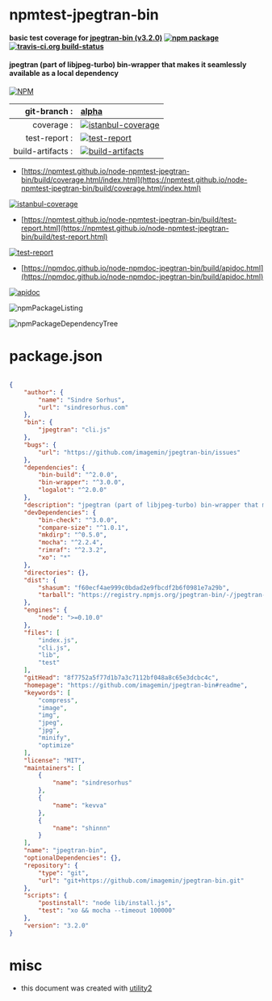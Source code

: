 # npmtest-jpegtran-bin

#### basic test coverage for  [jpegtran-bin (v3.2.0)](https://github.com/imagemin/jpegtran-bin#readme)  [![npm package](https://img.shields.io/npm/v/npmtest-jpegtran-bin.svg?style=flat-square)](https://www.npmjs.org/package/npmtest-jpegtran-bin) [![travis-ci.org build-status](https://api.travis-ci.org/npmtest/node-npmtest-jpegtran-bin.svg)](https://travis-ci.org/npmtest/node-npmtest-jpegtran-bin)

#### jpegtran (part of libjpeg-turbo) bin-wrapper that makes it seamlessly available as a local dependency

[![NPM](https://nodei.co/npm/jpegtran-bin.png?downloads=true&downloadRank=true&stars=true)](https://www.npmjs.com/package/jpegtran-bin)

| git-branch : | [alpha](https://github.com/npmtest/node-npmtest-jpegtran-bin/tree/alpha)|
|--:|:--|
| coverage : | [![istanbul-coverage](https://npmtest.github.io/node-npmtest-jpegtran-bin/build/coverage.badge.svg)](https://npmtest.github.io/node-npmtest-jpegtran-bin/build/coverage.html/index.html)|
| test-report : | [![test-report](https://npmtest.github.io/node-npmtest-jpegtran-bin/build/test-report.badge.svg)](https://npmtest.github.io/node-npmtest-jpegtran-bin/build/test-report.html)|
| build-artifacts : | [![build-artifacts](https://npmtest.github.io/node-npmtest-jpegtran-bin/glyphicons_144_folder_open.png)](https://github.com/npmtest/node-npmtest-jpegtran-bin/tree/gh-pages/build)|

- [https://npmtest.github.io/node-npmtest-jpegtran-bin/build/coverage.html/index.html](https://npmtest.github.io/node-npmtest-jpegtran-bin/build/coverage.html/index.html)

[![istanbul-coverage](https://npmtest.github.io/node-npmtest-jpegtran-bin/build/screenCapture.buildCi.browser.%252Ftmp%252Fbuild%252Fcoverage.lib.html.png)](https://npmtest.github.io/node-npmtest-jpegtran-bin/build/coverage.html/index.html)

- [https://npmtest.github.io/node-npmtest-jpegtran-bin/build/test-report.html](https://npmtest.github.io/node-npmtest-jpegtran-bin/build/test-report.html)

[![test-report](https://npmtest.github.io/node-npmtest-jpegtran-bin/build/screenCapture.buildCi.browser.%252Ftmp%252Fbuild%252Ftest-report.html.png)](https://npmtest.github.io/node-npmtest-jpegtran-bin/build/test-report.html)

- [https://npmdoc.github.io/node-npmdoc-jpegtran-bin/build/apidoc.html](https://npmdoc.github.io/node-npmdoc-jpegtran-bin/build/apidoc.html)

[![apidoc](https://npmdoc.github.io/node-npmdoc-jpegtran-bin/build/screenCapture.buildCi.browser.%252Ftmp%252Fbuild%252Fapidoc.html.png)](https://npmdoc.github.io/node-npmdoc-jpegtran-bin/build/apidoc.html)

![npmPackageListing](https://npmtest.github.io/node-npmtest-jpegtran-bin/build/screenCapture.npmPackageListing.svg)

![npmPackageDependencyTree](https://npmtest.github.io/node-npmtest-jpegtran-bin/build/screenCapture.npmPackageDependencyTree.svg)



# package.json

```json

{
    "author": {
        "name": "Sindre Sorhus",
        "url": "sindresorhus.com"
    },
    "bin": {
        "jpegtran": "cli.js"
    },
    "bugs": {
        "url": "https://github.com/imagemin/jpegtran-bin/issues"
    },
    "dependencies": {
        "bin-build": "^2.0.0",
        "bin-wrapper": "^3.0.0",
        "logalot": "^2.0.0"
    },
    "description": "jpegtran (part of libjpeg-turbo) bin-wrapper that makes it seamlessly available as a local dependency",
    "devDependencies": {
        "bin-check": "^3.0.0",
        "compare-size": "^1.0.1",
        "mkdirp": "^0.5.0",
        "mocha": "^2.2.4",
        "rimraf": "^2.3.2",
        "xo": "*"
    },
    "directories": {},
    "dist": {
        "shasum": "f60ecf4ae999c0bdad2e9fbcdf2b6f0981e7a29b",
        "tarball": "https://registry.npmjs.org/jpegtran-bin/-/jpegtran-bin-3.2.0.tgz"
    },
    "engines": {
        "node": ">=0.10.0"
    },
    "files": [
        "index.js",
        "cli.js",
        "lib",
        "test"
    ],
    "gitHead": "8f7752a5f77d1b7a3c7112bf048a8c65e3dcbc4c",
    "homepage": "https://github.com/imagemin/jpegtran-bin#readme",
    "keywords": [
        "compress",
        "image",
        "img",
        "jpeg",
        "jpg",
        "minify",
        "optimize"
    ],
    "license": "MIT",
    "maintainers": [
        {
            "name": "sindresorhus"
        },
        {
            "name": "kevva"
        },
        {
            "name": "shinnn"
        }
    ],
    "name": "jpegtran-bin",
    "optionalDependencies": {},
    "repository": {
        "type": "git",
        "url": "git+https://github.com/imagemin/jpegtran-bin.git"
    },
    "scripts": {
        "postinstall": "node lib/install.js",
        "test": "xo && mocha --timeout 100000"
    },
    "version": "3.2.0"
}
```



# misc
- this document was created with [utility2](https://github.com/kaizhu256/node-utility2)
